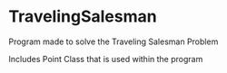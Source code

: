 # TravelingSalesman
Program made to solve the Traveling Salesman Problem

Includes Point Class that is used within the program 

